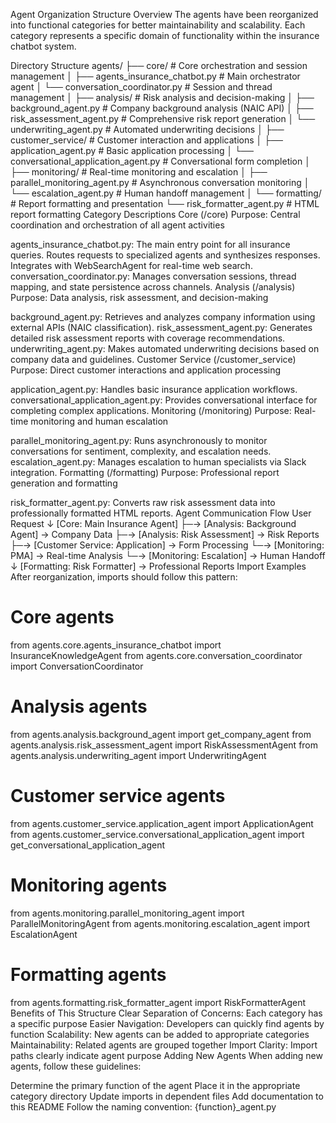 Agent Organization Structure
Overview
The agents have been reorganized into functional categories for better maintainability and scalability. Each category represents a specific domain of functionality within the insurance chatbot system.

Directory Structure
agents/
├── core/                              # Core orchestration and session management
│   ├── agents_insurance_chatbot.py   # Main orchestrator agent
│   └── conversation_coordinator.py    # Session and thread management
│
├── analysis/                          # Risk analysis and decision-making
│   ├── background_agent.py           # Company background analysis (NAIC API)
│   ├── risk_assessment_agent.py      # Comprehensive risk report generation
│   └── underwriting_agent.py         # Automated underwriting decisions
│
├── customer_service/                  # Customer interaction and applications
│   ├── application_agent.py          # Basic application processing
│   └── conversational_application_agent.py  # Conversational form completion
│
├── monitoring/                        # Real-time monitoring and escalation
│   ├── parallel_monitoring_agent.py  # Asynchronous conversation monitoring
│   └── escalation_agent.py           # Human handoff management
│
└── formatting/                        # Report formatting and presentation
    └── risk_formatter_agent.py       # HTML report formatting
Category Descriptions
Core (/core)
Purpose: Central coordination and orchestration of all agent activities

agents_insurance_chatbot.py: The main entry point for all insurance queries. Routes requests to specialized agents and synthesizes responses. Integrates with WebSearchAgent for real-time web search.
conversation_coordinator.py: Manages conversation sessions, thread mapping, and state persistence across channels.
Analysis (/analysis)
Purpose: Data analysis, risk assessment, and decision-making

background_agent.py: Retrieves and analyzes company information using external APIs (NAIC classification).
risk_assessment_agent.py: Generates detailed risk assessment reports with coverage recommendations.
underwriting_agent.py: Makes automated underwriting decisions based on company data and guidelines.
Customer Service (/customer_service)
Purpose: Direct customer interactions and application processing

application_agent.py: Handles basic insurance application workflows.
conversational_application_agent.py: Provides conversational interface for completing complex applications.
Monitoring (/monitoring)
Purpose: Real-time monitoring and human escalation

parallel_monitoring_agent.py: Runs asynchronously to monitor conversations for sentiment, complexity, and escalation needs.
escalation_agent.py: Manages escalation to human specialists via Slack integration.
Formatting (/formatting)
Purpose: Professional report generation and formatting

risk_formatter_agent.py: Converts raw risk assessment data into professionally formatted HTML reports.
Agent Communication Flow
User Request
    ↓
[Core: Main Insurance Agent]
    ├─→ [Analysis: Background Agent] → Company Data
    ├─→ [Analysis: Risk Assessment] → Risk Reports
    ├─→ [Customer Service: Application] → Form Processing
    └─→ [Monitoring: PMA] → Real-time Analysis
         └─→ [Monitoring: Escalation] → Human Handoff
              ↓
         [Formatting: Risk Formatter] → Professional Reports
Import Examples
After reorganization, imports should follow this pattern:

# Core agents
from agents.core.agents_insurance_chatbot import InsuranceKnowledgeAgent
from agents.core.conversation_coordinator import ConversationCoordinator
# Analysis agents
from agents.analysis.background_agent import get_company_agent
from agents.analysis.risk_assessment_agent import RiskAssessmentAgent
from agents.analysis.underwriting_agent import UnderwritingAgent
# Customer service agents
from agents.customer_service.application_agent import ApplicationAgent
from agents.customer_service.conversational_application_agent import get_conversational_application_agent
# Monitoring agents
from agents.monitoring.parallel_monitoring_agent import ParallelMonitoringAgent
from agents.monitoring.escalation_agent import EscalationAgent
# Formatting agents
from agents.formatting.risk_formatter_agent import RiskFormatterAgent
Benefits of This Structure
Clear Separation of Concerns: Each category has a specific purpose
Easier Navigation: Developers can quickly find agents by function
Scalability: New agents can be added to appropriate categories
Maintainability: Related agents are grouped together
Import Clarity: Import paths clearly indicate agent purpose
Adding New Agents
When adding new agents, follow these guidelines:

Determine the primary function of the agent
Place it in the appropriate category directory
Update imports in dependent files
Add documentation to this README
Follow the naming convention: {function}_agent.py